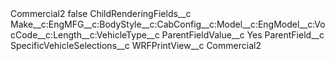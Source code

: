 <?xml version="1.0" encoding="UTF-8"?>
<CustomMetadata xmlns="http://soap.sforce.com/2006/04/metadata" xmlns:xsi="http://www.w3.org/2001/XMLSchema-instance" xmlns:xsd="http://www.w3.org/2001/XMLSchema">
    <label>Commercial2</label>
    <protected>false</protected>
    <values>
        <field>ChildRenderingFields__c</field>
        <value xsi:type="xsd:string">Make__c:EngMFG__c:BodyStyle__c:CabConfig__c:Model__c:EngModel__c:VocCode__c:Length__c:VehicleType__c</value>
    </values>
    <values>
        <field>ParentFieldValue__c</field>
        <value xsi:type="xsd:string">Yes</value>
    </values>
    <values>
        <field>ParentField__c</field>
        <value xsi:type="xsd:string">SpecificVehicleSelections__c</value>
    </values>
    <values>
        <field>WRFPrintView__c</field>
        <value xsi:type="xsd:string">Commercial2</value>
    </values>
</CustomMetadata>
